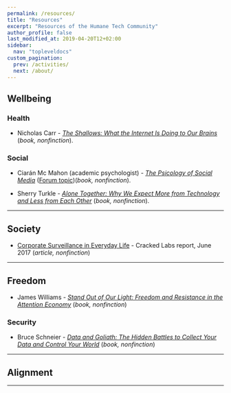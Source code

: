 ```yaml
---
permalink: /resources/
title: "Resources"
excerpt: "Resources of the Humane Tech Community"
author_profile: false
last_modified_at: 2019-04-20T12+02:00
sidebar:
  nav: "topleveldocs"
custom_pagination:
  prev: /activities/
  next: /about/
---
```


## Wellbeing

### Health

- Nicholas Carr - [_The Shallows: What the Internet Is Doing to Our Brains_](http://www.nicholascarr.com/?page_id=16) (_book, nonfinction_).

### Social

- Ciarán Mc Mahon (academic psychologist) - [_The Psicology of Social Media_](https://www.routledge.com/The-Psychology-of-Social-Media-1st-Edition/Mc-Mahon/p/book/9781138047754) ([Forum topic](https://community.humanetech.com/t/new-book-the-psychology-of-social-media/3759))(_book, nonfinction_).

- Sherry Turkle - [_Alone Together: Why We Expect More from Technology and Less from Each Other_](https://www.mit.edu/~sturkle/) (_book, nonfinction_).

---

## Society


- [Corporate Surveillance in Everyday Life](https://crackedlabs.org/en/corporate-surveillance) - Cracked Labs report, June 2017 (_article, nonfinction_)



---



## Freedom

- James Williams - [_Stand Out of Our Light: Freedom and Resistance in the Attention Economy_](https://www.cambridge.org/core/books/stand-out-of-our-light/3F8D7BA2C0FE3A7126A4D9B73A89415D) (_book, nonfinction_)


### Security
- Bruce Schneier - [_Data and Goliath: The Hidden Battles to Collect Your Data and Control Your World_](https://www.schneier.com/books/data_and_goliath/) (_book, nonfinction_)

---

## Alignment


---

